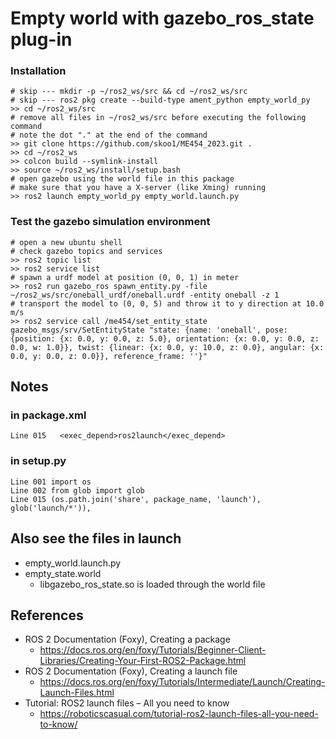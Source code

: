 # Empty world with gazebo_ros_state plug-in
### Installation
```
# skip --- mkdir -p ~/ros2_ws/src && cd ~/ros2_ws/src
# skip --- ros2 pkg create --build-type ament_python empty_world_py
>> cd ~/ros2_ws/src
# remove all files in ~/ros2_ws/src before executing the following command
# note the dot "." at the end of the command
>> git clone https://github.com/skoo1/ME454_2023.git .
>> cd ~/ros2_ws
>> colcon build --symlink-install
>> source ~/ros2_ws/install/setup.bash
# open gazebo using the world file in this package
# make sure that you have a X-server (like Xming) running
>> ros2 launch empty_world_py empty_world.launch.py
```
### Test the gazebo simulation environment
```
# open a new ubuntu shell
# check gazebo topics and services
>> ros2 topic list
>> ros2 service list
# spawn a urdf model at position (0, 0, 1) in meter
>> ros2 run gazebo_ros spawn_entity.py -file ~/ros2_ws/src/oneball_urdf/oneball.urdf -entity oneball -z 1
# transport the model to (0, 0, 5) and throw it to y direction at 10.0 m/s
>> ros2 service call /me454/set_entity_state gazebo_msgs/srv/SetEntityState "state: {name: 'oneball', pose: {position: {x: 0.0, y: 0.0, z: 5.0}, orientation: {x: 0.0, y: 0.0, z: 0.0, w: 1.0}}, twist: {linear: {x: 0.0, y: 10.0, z: 0.0}, angular: {x: 0.0, y: 0.0, z: 0.0}}, reference_frame: ''}"

```


## Notes
### in package.xml
```
Line 015   <exec_depend>ros2launch</exec_depend>
```
### in setup.py
```
Line 001 import os
Line 002 from glob import glob
Line 015 (os.path.join('share', package_name, 'launch'), glob('launch/*')),
```
## Also see the files in launch
- empty_world.launch.py
- empty_state.world
  - libgazebo_ros_state.so is loaded through the world file

## References
- ROS 2 Documentation (Foxy), Creating a package
  - https://docs.ros.org/en/foxy/Tutorials/Beginner-Client-Libraries/Creating-Your-First-ROS2-Package.html
- ROS 2 Documentation (Foxy), Creating a launch file
  - https://docs.ros.org/en/foxy/Tutorials/Intermediate/Launch/Creating-Launch-Files.html
- Tutorial: ROS2 launch files – All you need to know
  - https://roboticscasual.com/tutorial-ros2-launch-files-all-you-need-to-know/
